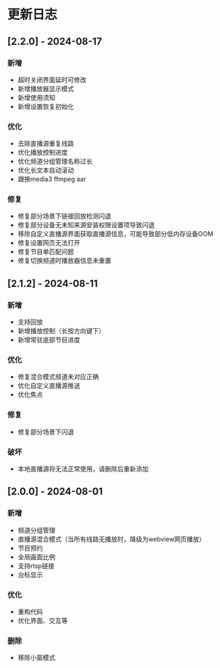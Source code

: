 # 更新日志

## [2.2.0] - 2024-08-17

### 新增

- 超时关闭界面延时可修改
- 新增播放器显示模式
- 新增使用须知
- 新增设置恢复初始化

### 优化

- 去除直播源重复线路
- 优化播放控制进度
- 优化频道分组管理名称过长
- 优化长文本自动滚动
- 跟换media3 ffmpeg aar

### 修复

- 修复部分场景下链接回放检测闪退
- 修复部分设备无未知来源安装权限设置项导致闪退
- 移除自定义直播源界面获取直播源信息，可能导致部分低内存设备OOM
- 修复设置网页无法打开
- 修复节目单匹配问题
- 修复切换频道时播放器信息未重置

## [2.1.2] - 2024-08-11

### 新增

- 支持回放
- 新增播放控制（长按方向键下）
- 新增常驻底部节目进度

### 优化

- 修复混合模式频道未对应正确
- 优化自定义直播源推送
- 优化焦点

### 修复
- 修复部分场景下闪退

### 破坏

- 本地直播源将无法正常使用，请删除后重新添加

## [2.0.0] - 2024-08-01

### 新增

- 频道分组管理
- 直播源混合模式（当所有线路无播放时，降级为webview网页播放）
- 节目预约
- 全局画面比例
- 支持rtsp链接
- 台标显示

### 优化

- 重构代码
- 优化界面、交互等

### 删除

- 移除小窗模式
